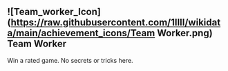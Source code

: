 ## ![Team_worker_Icon](https://raw.githubusercontent.com/1IlIl/wikidata/main/achievement_icons/Team Worker.png) Team Worker





Win a rated game. No secrets or tricks here.

